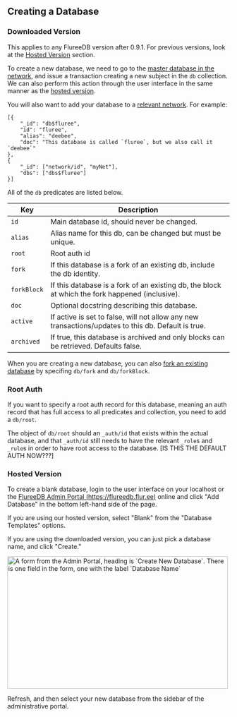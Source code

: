 ## Creating a Database

### Downloaded Version

This applies to any FlureeDB version after 0.9.1. For previous versions, look at the [Hosted Version](#hosted-version) section.

To create a new database, we need to go to the [master database in the network](/docs/infrastructure/network-infrastructure#master-database), and issue a transaction creating a new subject in the `db` collection. We can also perform this action through the user interface in the same manner as the [hosted version](#hosted-version).

You will also want to add your database to a [relevant network](/docs/network-setup/network-settings). For example:

```all
[{
    "_id": "db$fluree",
    "id": "fluree",
    "alias": "deebee",
    "doc": "This database is called `fluree`, but we also call it `deebee`"
},
{
    "_id": ["network/id", "myNet"],
    "dbs": ["dbs$fluree"]
}]
```

All of the `db` predicates are listed below.

Key | Description
---|---
`id` | Main database id, should never be changed.
`alias` | Alias name for this db, can be changed but must be unique.
`root` | Root auth id
`fork` | If this database is a fork of an existing db, include the db identity.
`forkBlock` | If this database is a fork of an existing db, the block at which the fork happened (inclusive).
`doc` | Optional docstring describing this database.
`active` | If active is set to false, will not allow any new transactions/updates to this db. Default is true.
`archived` | If true, this database is archived and only blocks can be retrieved. Defaults false.

When you are creating a new database, you can also [fork an existing database](/docs/database-setup/forking-a-db) by specifing `db/fork` and `db/forkBlock`. 

### Root Auth

If you want to specify a root auth record for this database, meaning an auth record that has full access to all predicates and collection, you need to add a `db/root`. 

The object of `db/root` should an `_auth/id` that exists within the actual database, and that `_auth/id` still needs to have the relevant `_role`s and `_rule`s in order to have root access to the database. [IS THIS THE DEFAULT AUTH NOW???]

### Hosted Version
To create a blank database, login to the user interface on your localhost or the [FlureeDB Admin Portal (https://flureedb.flur.ee)](https://flureedb.flur.ee) online and click "Add Database" in the bottom left-hand side of the page. 

If you are using our hosted version, select "Blank" from the "Database Templates" options. 

If you are using the downloaded version, you can just pick a database name, and click "Create."

<p class="text-center">
    <img style="width: 500px; height: 300px" src="https://s3.amazonaws.com/fluree-docs/addDatabaseDownloaded.png" alt="A form from the Admin Portal, heading is `Create New Database`. There is one field in the form, one with the label `Database Name`">
</p>

Refresh, and then select your new database from the sidebar of the administrative portal. 